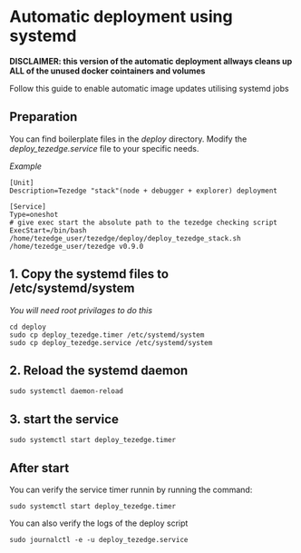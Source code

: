 # Automatic deployment using systemd

**DISCLAIMER: this version of the automatic deployment allways cleans up ALL of the unused docker cointainers and volumes**


Follow this guide to enable automatic image updates utilising systemd jobs

## Preparation
You can find boilerplate files in the *deploy* directory. Modify the *deploy_tezedge.service* file to your specific needs.

*Example*

```
[Unit]
Description=Tezedge "stack"(node + debugger + explorer) deployment

[Service]
Type=oneshot
# give exec start the absolute path to the tezedge checking script 
ExecStart=/bin/bash /home/tezedge_user/tezedge/deploy/deploy_tezedge_stack.sh /home/tezedge_user/tezedge v0.9.0
```

## 1. Copy the systemd files to /etc/systemd/system

*You will need root privilages to do this*

```
cd deploy
sudo cp deploy_tezedge.timer /etc/systemd/system
sudo cp deploy_tezedge.service /etc/systemd/system
```

## 2. Reload the systemd daemon

```
sudo systemctl daemon-reload
```

## 3. start the service

```
sudo systemctl start deploy_tezedge.timer
```

## After start

You can verify the service timer runnin by running the command:

```
sudo systemctl start deploy_tezedge.timer
```

You can also verify the logs of the deploy script
```
sudo journalctl -e -u deploy_tezedge.service
```
